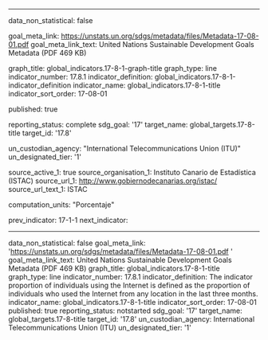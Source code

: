 
---
data_non_statistical: false

goal_meta_link: https://unstats.un.org/sdgs/metadata/files/Metadata-17-08-01.pdf
goal_meta_link_text: United Nations Sustainable Development Goals Metadata (PDF 469 KB)

graph_title: global_indicators.17-8-1-graph-title
graph_type: line
indicator_number: 17.8.1
indicator_definition: global_indicators.17-8-1-indicator_definition
indicator_name: global_indicators.17-8-1-title
indicator_sort_order: 17-08-01

published: true

reporting_status: complete
sdg_goal: '17'
target_name: global_targets.17-8-title
target_id: '17.8'

un_custodian_agency: "International Telecommunications Union (ITU)"
un_designated_tier: '1'

source_active_1: true
source_organisation_1: Instituto Canario de Estadística (ISTAC)
source_url_1: http://www.gobiernodecanarias.org/istac/
source_url_text_1: ISTAC

computation_units: "Porcentaje"

prev_indicator: 17-1-1
next_indicator: 

---

data_non_statistical: false
goal_meta_link: 'https://unstats.un.org/sdgs/metadata/files/Metadata-17-08-01.pdf '
goal_meta_link_text: United Nations Sustainable Development Goals Metadata (PDF 469
  KB)
graph_title: global_indicators.17-8-1-title
graph_type: line
indicator_number: 17.8.1
indicator_definition: The indicator proportion of individuals using the Internet is
  defined as the proportion of individuals who used the Internet from any location
  in the last three months.
indicator_name: global_indicators.17-8-1-title
indicator_sort_order: 17-08-01
published: true
reporting_status: notstarted
sdg_goal: '17'
target_name: global_targets.17-8-title
target_id: '17.8'
un_custodian_agency: International Telecommunications Union (ITU)
un_designated_tier: '1'
